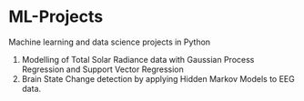 # ML-Projects
Machine learning and data science projects in Python
1. Modelling of Total Solar Radiance data with Gaussian Process Regression and Support Vector Regression
2. Brain State Change detection by applying Hidden Markov Models to EEG data.
